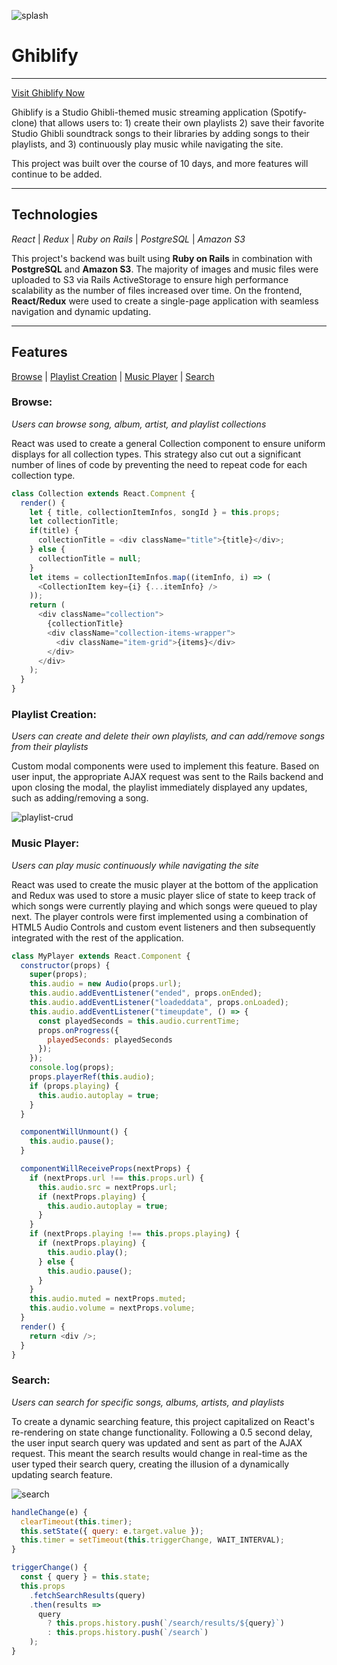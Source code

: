 ![splash](https://media.giphy.com/media/3XEHivOvwEPPXYvV9m/source.gif)

# Ghiblify

---

[Visit Ghiblify Now](https://ghiblify.herokuapp.com)

Ghiblify is a Studio Ghibli-themed music streaming application (Spotify-clone) that allows users to: 1) create their own playlists 2) save their favorite Studio Ghibli soundtrack songs to their libraries by adding songs to their playlists, and 3) continuously play music while navigating the site.

This project was built over the course of 10 days, and more features will continue to be added.

---

## Technologies
*React* | *Redux* | *Ruby on Rails* | *PostgreSQL* | *Amazon S3* 

This project's backend was built using **Ruby on Rails** in combination with **PostgreSQL** and **Amazon S3**. The majority of images and music files were uploaded to S3 via Rails ActiveStorage to ensure high performance scalability as the number of files increased over time. On the frontend, **React/Redux** were used to create a single-page application with seamless navigation and dynamic updating.

---

## Features
[Browse](#browse) | [Playlist Creation](#playlist-creation) | [Music Player](#music-player) | [Search](#search)

### Browse: 
*Users can browse song, album, artist, and playlist collections*

React was used to create a general Collection component to ensure uniform displays for all collection types. This strategy also cut out a significant number of lines of code by preventing the need to repeat code for each collection type. 

```javascript
class Collection extends React.Compnent {
  render() {
    let { title, collectionItemInfos, songId } = this.props;
    let collectionTitle;
    if(title) {
      collectionTitle = <div className="title">{title}</div>;
    } else {
      collectionTitle = null;
    }
    let items = collectionItemInfos.map((itemInfo, i) => (
      <CollectionItem key={i} {...itemInfo} />
    ));
    return (
      <div className="collection">
        {collectionTitle}
        <div className="collection-items-wrapper">
          <div className="item-grid">{items}</div>
        </div>
      </div>
    );
  }
}
```

### Playlist Creation: 
*Users can create and delete their own playlists, and can add/remove songs from their playlists*

Custom modal components were used to implement this feature. Based on user input, the appropriate AJAX request was sent to the Rails backend and upon closing the modal, the playlist immediately displayed any updates, such as adding/removing a song. 

![playlist-crud](https://s2.gifyu.com/images/ghiblifyplaylist.gif)

### Music Player: 
*Users can play music continuously while navigating the site*

React was used to create the music player at the bottom of the application and Redux was used to store a music player slice of state to keep track of which songs were currently playing and which songs were queued to play next. The player controls were first implemented using a combination of HTML5 Audio Controls and custom event listeners and then subsequently integrated with the rest of the application.

```javascript
class MyPlayer extends React.Component {
  constructor(props) {
    super(props);
    this.audio = new Audio(props.url);
    this.audio.addEventListener("ended", props.onEnded);
    this.audio.addEventListener("loadeddata", props.onLoaded);
    this.audio.addEventListener("timeupdate", () => {
      const playedSeconds = this.audio.currentTime;
      props.onProgress({
        playedSeconds: playedSeconds
      });
    });
    console.log(props);
    props.playerRef(this.audio);
    if (props.playing) {
      this.audio.autoplay = true;
    }
  }

  componentWillUnmount() {
    this.audio.pause();
  }

  componentWillReceiveProps(nextProps) {
    if (nextProps.url !== this.props.url) {
      this.audio.src = nextProps.url;
      if (nextProps.playing) {
        this.audio.autoplay = true;
      }
    }
    if (nextProps.playing !== this.props.playing) {
      if (nextProps.playing) {
        this.audio.play();
      } else {
        this.audio.pause();
      }
    }
    this.audio.muted = nextProps.muted;
    this.audio.volume = nextProps.volume;
  }
  render() {
    return <div />;
  }
}
```

### Search:
*Users can search for specific songs, albums, artists, and playlists*

To create a dynamic searching feature, this project capitalized on React's re-rendering on state change functionality. Following a 0.5 second delay, the user input search query was updated and sent as part of the AJAX request. This meant the search results would change in real-time as the user typed their search query, creating the illusion of a dynamically updating search feature.

![search](https://media.giphy.com/media/37q3YXy7fq8nvapbMS/source.gif)

```javascript
handleChange(e) {
  clearTimeout(this.timer);
  this.setState({ query: e.target.value });
  this.timer = setTimeout(this.triggerChange, WAIT_INTERVAL);
}

triggerChange() {
  const { query } = this.state;
  this.props
    .fetchSearchResults(query)
    .then(results =>
      query
        ? this.props.history.push(`/search/results/${query}`)
        : this.props.history.push(`/search`)
    );
}
```

